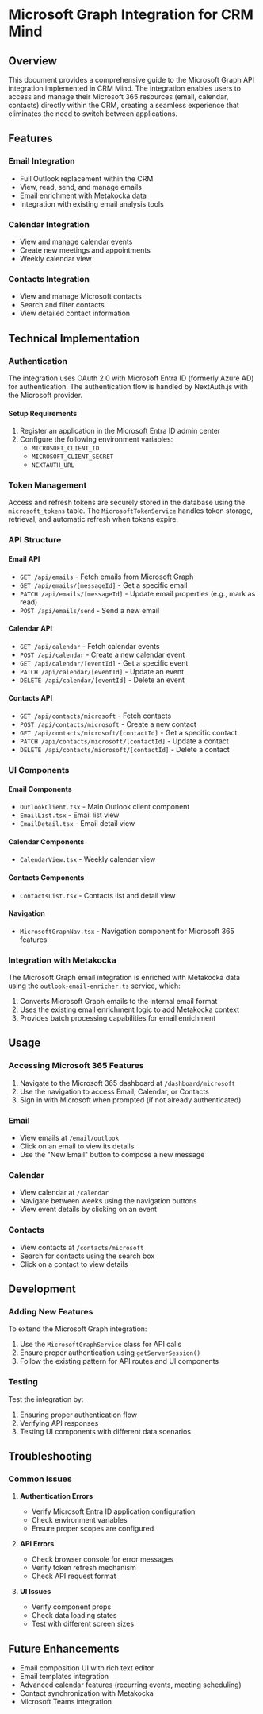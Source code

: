 # Microsoft Graph Integration for CRM Mind

## Overview

This document provides a comprehensive guide to the Microsoft Graph API integration implemented in CRM Mind. The integration enables users to access and manage their Microsoft 365 resources (email, calendar, contacts) directly within the CRM, creating a seamless experience that eliminates the need to switch between applications.

## Features

### Email Integration
- Full Outlook replacement within the CRM
- View, read, send, and manage emails
- Email enrichment with Metakocka data
- Integration with existing email analysis tools

### Calendar Integration
- View and manage calendar events
- Create new meetings and appointments
- Weekly calendar view

### Contacts Integration
- View and manage Microsoft contacts
- Search and filter contacts
- View detailed contact information

## Technical Implementation

### Authentication

The integration uses OAuth 2.0 with Microsoft Entra ID (formerly Azure AD) for authentication. The authentication flow is handled by NextAuth.js with the Microsoft provider.

#### Setup Requirements

1. Register an application in the Microsoft Entra ID admin center
2. Configure the following environment variables:
   - `MICROSOFT_CLIENT_ID`
   - `MICROSOFT_CLIENT_SECRET`
   - `NEXTAUTH_URL`

### Token Management

Access and refresh tokens are securely stored in the database using the `microsoft_tokens` table. The `MicrosoftTokenService` handles token storage, retrieval, and automatic refresh when tokens expire.

### API Structure

#### Email API
- `GET /api/emails` - Fetch emails from Microsoft Graph
- `GET /api/emails/[messageId]` - Get a specific email
- `PATCH /api/emails/[messageId]` - Update email properties (e.g., mark as read)
- `POST /api/emails/send` - Send a new email

#### Calendar API
- `GET /api/calendar` - Fetch calendar events
- `POST /api/calendar` - Create a new calendar event
- `GET /api/calendar/[eventId]` - Get a specific event
- `PATCH /api/calendar/[eventId]` - Update an event
- `DELETE /api/calendar/[eventId]` - Delete an event

#### Contacts API
- `GET /api/contacts/microsoft` - Fetch contacts
- `POST /api/contacts/microsoft` - Create a new contact
- `GET /api/contacts/microsoft/[contactId]` - Get a specific contact
- `PATCH /api/contacts/microsoft/[contactId]` - Update a contact
- `DELETE /api/contacts/microsoft/[contactId]` - Delete a contact

### UI Components

#### Email Components
- `OutlookClient.tsx` - Main Outlook client component
- `EmailList.tsx` - Email list view
- `EmailDetail.tsx` - Email detail view

#### Calendar Components
- `CalendarView.tsx` - Weekly calendar view

#### Contacts Components
- `ContactsList.tsx` - Contacts list and detail view

#### Navigation
- `MicrosoftGraphNav.tsx` - Navigation component for Microsoft 365 features

### Integration with Metakocka

The Microsoft Graph email integration is enriched with Metakocka data using the `outlook-email-enricher.ts` service, which:

1. Converts Microsoft Graph emails to the internal email format
2. Uses the existing email enrichment logic to add Metakocka context
3. Provides batch processing capabilities for email enrichment

## Usage

### Accessing Microsoft 365 Features

1. Navigate to the Microsoft 365 dashboard at `/dashboard/microsoft`
2. Use the navigation to access Email, Calendar, or Contacts
3. Sign in with Microsoft when prompted (if not already authenticated)

### Email

- View emails at `/email/outlook`
- Click on an email to view its details
- Use the "New Email" button to compose a new message

### Calendar

- View calendar at `/calendar`
- Navigate between weeks using the navigation buttons
- View event details by clicking on an event

### Contacts

- View contacts at `/contacts/microsoft`
- Search for contacts using the search box
- Click on a contact to view details

## Development

### Adding New Features

To extend the Microsoft Graph integration:

1. Use the `MicrosoftGraphService` class for API calls
2. Ensure proper authentication using `getServerSession()`
3. Follow the existing pattern for API routes and UI components

### Testing

Test the integration by:

1. Ensuring proper authentication flow
2. Verifying API responses
3. Testing UI components with different data scenarios

## Troubleshooting

### Common Issues

1. **Authentication Errors**
   - Verify Microsoft Entra ID application configuration
   - Check environment variables
   - Ensure proper scopes are configured

2. **API Errors**
   - Check browser console for error messages
   - Verify token refresh mechanism
   - Check API request format

3. **UI Issues**
   - Verify component props
   - Check data loading states
   - Test with different screen sizes

## Future Enhancements

- Email composition UI with rich text editor
- Email templates integration
- Advanced calendar features (recurring events, meeting scheduling)
- Contact synchronization with Metakocka
- Microsoft Teams integration
